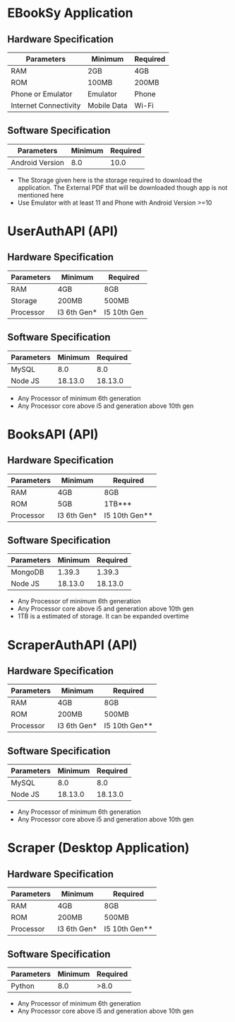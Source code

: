 # EBookSy Application

## Hardware Specification
| **Parameters**  | **Minimum** | **Required** |
| ----------------- | --------------- | ----------- | 
| RAM             | 2GB         | 4GB          |
| ROM                     | 100MB           | 200MB       |
| Phone or Emulator      | Emulator        | Phone       |
| Internet Connectivity      | Mobile Data     | Wi-Fi       |

## Software Specification
| **Parameters**  | **Minimum** | **Required** |
| ----------------- | --------------- | ----------- |
| Android Version | 8.0         | 10.0         |

* The Storage given here is the storage required to download the application. The External PDF that will be 
downloaded though app is not mentioned here
* Use Emulator with at least 11 and Phone with Android Version >=10

# UserAuthAPI (API)

## Hardware Specification
| **Parameters**  | **Minimum** | **Required** |
| ----------------- | --------------- | ----------- | 
 | RAM |  4GB | 8GB |
 | Storage | 200MB | 500MB |
 | Processor | I3 6th Gen* | I5 10th Gen |  

## Software Specification
| **Parameters**  | **Minimum** | **Required** |
| ----------------- | --------------- | ----------- | 
| MySQL | 8.0 | 8.0 | 
| Node JS | 18.13.0 | 18.13.0 | 

* Any Processor of minimum 6th generation
* Any Processor core above i5 and generation above 10th gen

# BooksAPI (API)

## Hardware Specification
| **Parameters**  | **Minimum** | **Required** |
| ----------------- | --------------- | ----------- | 
| RAM | 4GB | 8GB | 
| ROM | 5GB | 1TB*** |  
| Processor | I3 6th Gen* | I5 10th Gen**

## Software Specification
| **Parameters**  | **Minimum** | **Required** |
| ----------------- | --------------- | ----------- | 
| MongoDB | 1.39.3 | 1.39.3 | 
| Node JS | 18.13.0 | 18.13.0 | 

* Any Processor of minimum 6th generation
* Any Processor core above i5 and generation above 10th gen
* 1TB is a estimated of storage. It can be expanded overtime


# ScraperAuthAPI (API)

## Hardware Specification
| **Parameters**  | **Minimum** | **Required** |
| ----------------- | --------------- | ----------- | 
| RAM | 4GB | 8GB | 
| ROM | 200MB | 500MB | 
| Processor | I3 6th Gen* | I5 10th Gen** | 

## Software Specification
| **Parameters**  | **Minimum** | **Required** |
| ----------------- | --------------- | ----------- | 
| MySQL | 8.0 | 8.0 | 
| Node JS | 18.13.0 | 18.13.0 | 

* Any Processor of minimum 6th generation
* Any Processor core above i5 and generation above 10th gen

# Scraper (Desktop Application)

## Hardware Specification
| **Parameters**  | **Minimum** | **Required** |
| ----------------- | --------------- | ----------- |
| RAM | 4GB | 8GB |
| ROM | 200MB | 500MB | 
| Processor | I3 6th Gen* | I5 10th Gen** | 

## Software Specification
| **Parameters**  | **Minimum** | **Required** |
| ----------------- | --------------- | ----------- |
| Python | 8.0 | >8.0 | 

* Any Processor of minimum 6th generation
* Any Processor core above i5 and generation above 10th gen
